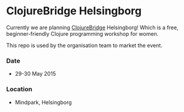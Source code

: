 # ClojureBridge Helsingborg
Currently we are planning [ClojureBridge](http://www.clojurebridge.org/) Helsingborg!
Which is a free, beginner-friendly Clojure programming workshop for women.  

This repo is used by the organisation team to market the event.

### Date

- 29-30 May 2015

### Location

- Mindpark, Helsingborg

